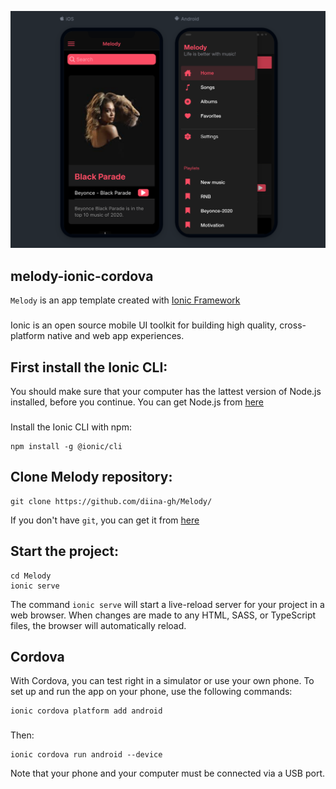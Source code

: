 ![Image](https://github.com/diina-gh/Melody/blob/main/src/assets/melody.png)
## melody-ionic-cordova
`Melody` is an app template created with [Ionic Framework](https://ionicframework.com/)
###
Ionic is an open source mobile UI toolkit for building high quality, cross-platform native and web app experiences.

## First install the Ionic CLI:
You should make sure that your computer has the lattest version of Node.js installed, before you continue.
You can get Node.js from [here](https://nodejs.org/en/download/)
### 
Install the Ionic CLI with npm:
```npm
npm install -g @ionic/cli
```
## Clone Melody repository:
```git
git clone https://github.com/diina-gh/Melody/
```
If you don't have `git`, you can get it from [here](https://git-scm.com/downloads)
## Start the project:
```npm
cd Melody
ionic serve
```
The command `ionic serve` will start a live-reload server for your project in a web browser. When changes are made to any HTML, SASS, or TypeScript files, the browser will automatically reload.
## Cordova
With Cordova, you can test right in a simulator or use your own phone. To set up and run the app on your phone, use the following commands:
```npm
ionic cordova platform add android
```
###
Then:
```npm
ionic cordova run android --device
```
Note that your phone and your computer must be connected via a USB port.

